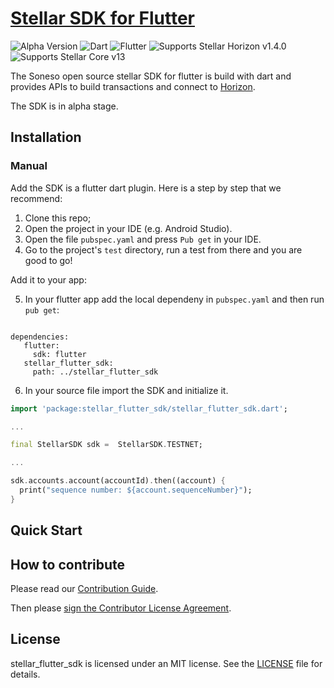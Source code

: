 # [Stellar SDK for Flutter](https://github.com/Soneso/stellar_flutter_sdk)

![Alpha Version](https://img.shields.io/badge/Alpha-v0.7.7-yellow.svg)
![Dart](https://img.shields.io/badge/Dart-green.svg)
![Flutter](https://img.shields.io/badge/Flutter-blue.svg)
![Supports Stellar Horizon v1.4.0](https://img.shields.io/badge/Horizon-v1.4.0-blue.svg)
![Supports Stellar Core v13](https://img.shields.io/badge/Core-v13-blue.svg)

The Soneso open source stellar SDK for flutter is build with dart and provides APIs to build transactions and connect to [Horizon](https://github.com/stellar/horizon).

The SDK is in alpha stage. 

## Installation

### Manual

Add the SDK is a flutter dart plugin. Here is a step by step that we recommend:

1. Clone this repo;
2. Open the project in your IDE (e.g. Android Studio).
3. Open the file `pubspec.yaml` and press `Pub get` in your IDE.
4. Go to the project's `test` directory, run a test from there and you are good to go!

Add it to your app:

5. In your flutter app add the local dependeny in `pubspec.yaml` and then run `pub get`:
```code

dependencies:
   flutter:
     sdk: flutter
   stellar_flutter_sdk:
     path: ../stellar_flutter_sdk
```
6. In your source file import the SDK and initialize it.
```dart
import 'package:stellar_flutter_sdk/stellar_flutter_sdk.dart';

...

final StellarSDK sdk =  StellarSDK.TESTNET;

...

sdk.accounts.account(accountId).then((account) {
  print("sequence number: ${account.sequenceNumber}");
}
```

## Quick Start

## How to contribute

Please read our [Contribution Guide](https://github.com/Soneso/stellar_flutter_sdk/blob/master/CONTRIBUTING.md).

Then please [sign the Contributor License Agreement](https://goo.gl/forms/hS2KOI8d7WcelI892).

## License

stellar_flutter_sdk is licensed under an MIT license. See the [LICENSE](https://github.com/Soneso/stellar_flutter_sdk/blob/master/LICENSE) file for details.



